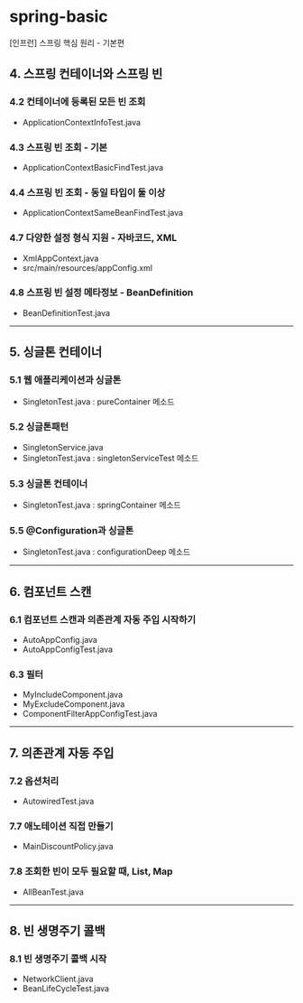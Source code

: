 # spring-basic
[인프런] 스프링 핵심 원리 - 기본편

## 4. 스프링 컨테이너와 스프링 빈
### 4.2 컨테이너에 등록된 모든 빈 조회
- ApplicationContextInfoTest.java
### 4.3 스프링 빈 조회 - 기본
- ApplicationContextBasicFindTest.java
### 4.4 스프링 빈 조회 - 동일 타입이 둘 이상
- ApplicationContextSameBeanFindTest.java
### 4.7 다양한 설정 형식 지원 - 자바코드, XML
- XmlAppContext.java
- src/main/resources/appConfig.xml
### 4.8 스프링 빈 설정 메타정보 - BeanDefinition
- BeanDefinitionTest.java

---
## 5. 싱글톤 컨테이너
### 5.1 웹 애플리케이션과 싱글톤
- SingletonTest.java : pureContainer 메소드
### 5.2 싱글톤패턴
- SingletonService.java
- SingletonTest.java : singletonServiceTest 메소드
### 5.3 싱글톤 컨테이너
- SingletonTest.java : springContainer 메소드
### 5.5 @Configuration과 싱글톤
- SingletonTest.java : configurationDeep 메소드

---
## 6. 컴포넌트 스캔
### 6.1 컴포넌트 스캔과 의존관계 자동 주입 시작하기
- AutoAppConfig.java
- AutoAppConfigTest.java
### 6.3 필터
- MyIncludeComponent.java
- MyExcludeComponent.java
- ComponentFilterAppConfigTest.java

---
## 7. 의존관계 자동 주입
### 7.2 옵션처리
- AutowiredTest.java
### 7.7 애노테이션 직접 만들기
- MainDiscountPolicy.java
### 7.8 조회한 빈이 모두 필요할 때, List, Map
- AllBeanTest.java

---
## 8. 빈 생명주기 콜백
### 8.1 빈 생명주기 콜백 시작
- NetworkClient.java
- BeanLifeCycleTest.java

